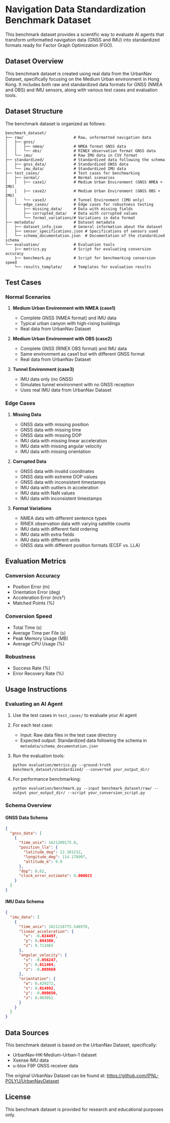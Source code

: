 # Navigation Data Standardization Benchmark Dataset

This benchmark dataset provides a scientific way to evaluate AI agents that transform unformatted navigation data (GNSS and IMU) into standardized formats ready for Factor Graph Optimization (FGO).

## Dataset Overview

This benchmark dataset is created using real data from the UrbanNav Dataset, specifically focusing on the Medium Urban environment in Hong Kong. It includes both raw and standardized data formats for GNSS (NMEA and OBS) and IMU sensors, along with various test cases and evaluation tools.

## Dataset Structure

The benchmark dataset is organized as follows:

```
benchmark_dataset/
├── raw/                      # Raw, unformatted navigation data
│   ├── gnss/
│   │   ├── nmea/             # NMEA format GNSS data
│   │   └── obs/              # RINEX observation format GNSS data
│   └── imu/                  # Raw IMU data in CSV format
├── standardized/             # Standardized data following the schema
│   ├── gnss_data/            # Standardized GNSS data
│   └── imu_data/             # Standardized IMU data
├── test_cases/               # Test cases for benchmarking
│   ├── normal/               # Normal scenarios
│   │   ├── case1/            # Medium Urban Environment (GNSS NMEA + IMU)
│   │   ├── case2/            # Medium Urban Environment (GNSS OBS + IMU)
│   │   └── case3/            # Tunnel Environment (IMU only)
│   └── edge_cases/           # Edge cases for robustness testing
│       ├── missing_data/     # Data with missing fields
│       ├── corrupted_data/   # Data with corrupted values
│       └── format_variations/# Variations in data format
├── metadata/                 # Dataset metadata
│   ├── dataset_info.json     # General information about the dataset
│   ├── sensor_specifications.json # Specifications of sensors used
│   └── schema_documentation.json  # Documentation of the standardized schema
└── evaluation/               # Evaluation tools
    ├── metrics.py            # Script for evaluating conversion accuracy
    ├── benchmark.py          # Script for benchmarking conversion speed
    └── results_template/     # Templates for evaluation results
```

## Test Cases

### Normal Scenarios

1. **Medium Urban Environment with NMEA (case1)**
   - Complete GNSS (NMEA format) and IMU data
   - Typical urban canyon with high-rising buildings
   - Real data from UrbanNav Dataset

2. **Medium Urban Environment with OBS (case2)**
   - Complete GNSS (RINEX OBS format) and IMU data
   - Same environment as case1 but with different GNSS format
   - Real data from UrbanNav Dataset

3. **Tunnel Environment (case3)**
   - IMU data only (no GNSS)
   - Simulates tunnel environment with no GNSS reception
   - Uses real IMU data from UrbanNav Dataset

### Edge Cases

1. **Missing Data**
   - GNSS data with missing position
   - GNSS data with missing time
   - GNSS data with missing DOP
   - IMU data with missing linear acceleration
   - IMU data with missing angular velocity
   - IMU data with missing orientation

2. **Corrupted Data**
   - GNSS data with invalid coordinates
   - GNSS data with extreme DOP values
   - GNSS data with inconsistent timestamps
   - IMU data with outliers in acceleration
   - IMU data with NaN values
   - IMU data with inconsistent timestamps

3. **Format Variations**
   - NMEA data with different sentence types
   - RINEX observation data with varying satellite counts
   - IMU data with different field ordering
   - IMU data with extra fields
   - IMU data with different units
   - GNSS data with different position formats (ECEF vs. LLA)

## Evaluation Metrics

### Conversion Accuracy
- Position Error (m)
- Orientation Error (deg)
- Acceleration Error (m/s²)
- Matched Points (%)

### Conversion Speed
- Total Time (s)
- Average Time per File (s)
- Peak Memory Usage (MB)
- Average CPU Usage (%)

### Robustness
- Success Rate (%)
- Error Recovery Rate (%)

## Usage Instructions

### Evaluating an AI Agent

1. Use the test cases in `test_cases/` to evaluate your AI agent
2. For each test case:
   - Input: Raw data files in the test case directory
   - Expected output: Standardized data following the schema in `metadata/schema_documentation.json`

3. Run the evaluation tools:
   ```
   python evaluation/metrics.py --ground-truth benchmark_dataset/standardized/ --converted your_output_dir/
   ```

4. For performance benchmarking:
   ```
   python evaluation/benchmark.py --input benchmark_dataset/raw/ --output your_output_dir/ --script your_conversion_script.py
   ```

### Schema Overview

#### GNSS Data Schema
```json
{
  "gnss_data": [
    {
      "time_unix": 1621209175.0,
      "position_lla": {
        "latitude_deg": 22.301232,
        "longitude_deg": 114.178997,
        "altitude_m": 9.0
      },
      "dop": 0.62,
      "clock_error_estimate": 0.000023
    }
  ]
}
```

#### IMU Data Schema
```json
{
  "imu_data": [
    {
      "time_unix": 1621218775.548978,
      "linear_acceleration": {
        "x": -0.024497,
        "y": 0.044380,
        "z": 9.713465
      },
      "angular_velocity": {
        "x": -0.056247,
        "y": 0.011484,
        "z": -0.009869
      },
      "orientation": {
        "w": 0.429272,
        "x": 0.014892,
        "y": -0.000650,
        "z": 0.903052
      }
    }
  ]
}
```

## Data Sources

This benchmark dataset is based on the UrbanNav Dataset, specifically:
- UrbanNav-HK-Medium-Urban-1 dataset
- Xsense IMU data
- u-blox F9P GNSS receiver data

The original UrbanNav Dataset can be found at: https://github.com/IPNL-POLYU/UrbanNavDataset

## License

This benchmark dataset is provided for research and educational purposes only.
